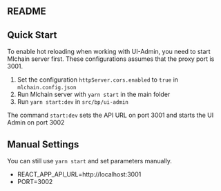 ## README

## Quick Start

To enable hot reloading when working with UI-Admin, you need to start Mlchain server first.
These configurations assumes that the proxy port is 3001.

1. Set the configuration `httpServer.cors.enabled` to `true` in `mlchain.config.json`
1. Run Mlchain server with `yarn start` in the main folder
1. Run `yarn start:dev` in `src/bp/ui-admin`

The command `start:dev` sets the API URL on port 3001 and starts the UI Admin on port 3002

## Manual Settings

You can still use `yarn start` and set parameters manually.

- REACT_APP_API_URL=http://localhost:3001
- PORT=3002
